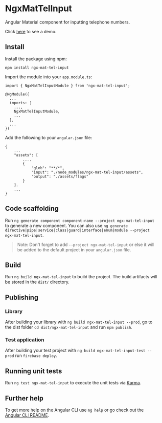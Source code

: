 # NgxMatTelInput

Angular Material component for inputting telephone numbers.

Click [here](https://ngx-mat-tel-input.web.app/) to see a demo.

## Install

Install the package using npm:

    npm install ngx-mat-tel-input

Import the module into your `app.module.ts`:

    import { NgxMatTelInputModule } from 'ngx-mat-tel-input';

    @NgModule({
      ...
      imports: [
        ...,
        NgxMatTelInputModule,
        ...
      ],
      ...
    })

Add the following to your `angular.json` file:

    {
        ...
        "assets": [
            ...,
            {
                "glob": "**/*",
                "input": "./node_modules/ngx-mat-tel-input/assets",
                "output": "./assets/flags"
            }
        ].
        ...
    }

## Code scaffolding

Run `ng generate component component-name --project ngx-mat-tel-input` to generate a new component. You can also use `ng generate directive|pipe|service|class|guard|interface|enum|module --project ngx-mat-tel-input`.
> Note: Don't forget to add `--project ngx-mat-tel-input` or else it will be added to the default project in your `angular.json` file. 

## Build

Run `ng build ngx-mat-tel-input` to build the project. The build artifacts will be stored in the `dist/` directory.

## Publishing

### Library

After building your library with `ng build ngx-mat-tel-input --prod`, go to the dist folder `cd dist/ngx-mat-tel-input` and run `npm publish`.

### Test application

After building your test project with `ng build ngx-mat-tel-input-test --prod` run `firebase deploy`.

## Running unit tests

Run `ng test ngx-mat-tel-input` to execute the unit tests via [Karma](https://karma-runner.github.io).

## Further help

To get more help on the Angular CLI use `ng help` or go check out the [Angular CLI README](https://github.com/angular/angular-cli/blob/master/README.md).
